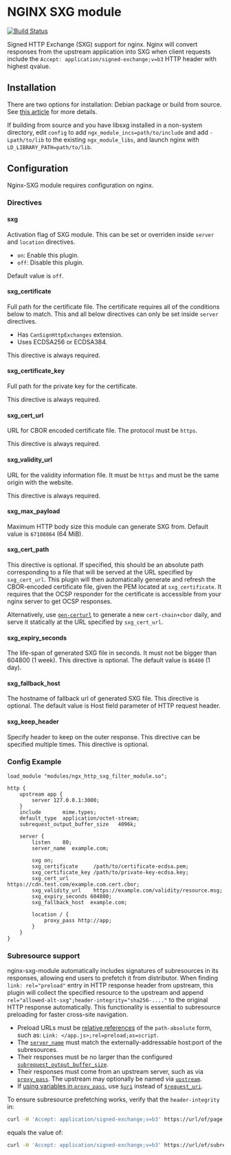 # NGINX SXG module

[![Build Status](https://travis-ci.org/google/nginx-sxg-module.svg?branch=master)](https://travis-ci.org/google/nginx-sxg-module)

Signed HTTP Exchange (SXG) support for nginx. Nginx will convert responses from
the upstream application into SXG when client requests include the `Accept:
application/signed-exchange;v=b3` HTTP header with highest qvalue.

## Installation

There are two options for installation: Debian package or build from source. See
[this article](https://web.dev/how-to-set-up-signed-http-exchanges/) for more
details.

If building from source and you have libsxg installed in a non-system
directory, edit `config` to add `ngx_module_incs=path/to/include` and add
`-Lpath/to/lib` to the existing `ngx_module_libs`, and launch nginx with
`LD_LIBRARY_PATH=path/to/lib`.

## Configuration

Nginx-SXG module requires configuration on nginx.

### Directives

#### sxg

Activation flag of SXG module. This can be set or overriden inside `server`
and `location` directives.

- `on`: Enable this plugin.
- `off`: Disable this plugin.

Default value is `off`.

#### sxg\_certificate

Full path for the certificate file. The certificate requires all of the
conditions below to match. This and all below directives can only be set
inside `server` directives.

- Has `CanSignHttpExchanges` extension.
- Uses ECDSA256 or ECDSA384.

This directive is always required.

#### sxg\_certificate\_key

Full path for the private key for the certificate.

This directive is always required.

#### sxg\_cert\_url

URL for CBOR encoded certificate file. The protocol must be `https`.

This directive is always required.

#### sxg\_validity\_url

URL for the validity information file. It must be `https` and must be the same
origin with the website.

This directive is always required.

#### sxg\_max\_payload

Maximum HTTP body size this module can generate SXG from. Default value is
`67108864` (64 MiB).


#### sxg\_cert\_path

This directive is optional. If specified, this should be an absolute path
corresponding to a file that will be served at the URL specified by
`sxg_cert_url`. This plugin will then automatically generate and refresh the
CBOR-encoded certificate file, given the PEM located at `sxg_certificate`. It
requires that the OCSP responder for the certificate is accessible from your
nginx server to get OCSP responses.

Alternatively, use
[`gen-certurl`](https://github.com/WICG/webpackage/blob/main/go/signedexchange/README.md)
to generate a new `cert-chain+cbor` daily, and serve it statically at the URL
specified by `sxg_cert_url`.

#### sxg\_expiry\_seconds

The life-span of generated SXG file in seconds.
It must not be bigger than 604800 (1 week).
This directive is optional.
The default value is `86400` (1 day).

#### sxg\_fallback\_host

The hostname of fallback url of generated SXG file.
This directive is optional.
The default value is Host field parameter of HTTP request header.

#### sxg\_keep\_header

Specify header to keep on the outer response. 
This directive can be specified multiple times.
This directive is optional.


### Config Example

```
load_module "modules/ngx_http_sxg_filter_module.so";

http {
    upstream app {
        server 127.0.0.1:3000;
    }
    include       mime.types;
    default_type  application/octet-stream;
    subrequest_output_buffer_size   4096k;

    server {
        listen    80;
        server_name  example.com;

        sxg on;
        sxg_certificate     /path/to/certificate-ecdsa.pem;
        sxg_certificate_key /path/to/private-key-ecdsa.key;
        sxg_cert_url        https://cdn.test.com/example.com.cert.cbor;
        sxg_validity_url    https://example.com/validity/resource.msg;
        sxg_expiry_seconds 604800;
        sxg_fallback_host  example.com;

        location / {
            proxy_pass http://app;
        }
    }
}
```

### Subresource support

nginx-sxg-module automatically includes signatures of subresources in its responses, allowing end users to prefetch it from distributor.
When finding `link: rel="preload"` entry in HTTP response header from upstream, this plugin will collect the specified resource to the upstream and append `rel="allowed-alt-sxg";header-integrity="sha256-...."` to the original HTTP response automatically.
This functionality is essential to subresource preloading for faster cross-site navigation.

  - Preload URLs must be [relative references](https://tools.ietf.org/html/rfc3986#section-4.2)
    of the `path-absolute` form, such as: `Link: </app.js>;rel=preload;as=script`.
  - The [`server_name`](https://nginx.org/en/docs/http/ngx_http_core_module.html#server_name)
    must match the externally-addressable host:port of the subresources.
  - Their responses must be no larger than the configured
    [`subrequest_output_buffer_size`](https://nginx.org/en/docs/http/ngx_http_core_module.html#subrequest_output_buffer_size).
  - Their responses must come from an upstream server, such as via
    [`proxy_pass`](https://nginx.org/en/docs/http/ngx_http_proxy_module.html#proxy_pass).
    The upstream may optionally be named via
    [`upstream`](https://nginx.org/en/docs/http/ngx_http_upstream_module.html#upstream).
  - If [using variables in
    `proxy_pass`](http://nginx.org/en/docs/http/ngx_http_proxy_module.html#non_idempotent:~:text=When%20variables%20are%20used%20in%20proxy_pass),
    use
    [`$uri`](http://nginx.org/en/docs/http/ngx_http_core_module.html#var_uri:~:text=1.2.7%29-,%24uri,current%20URI%20in%20request)
    instead of
    [`$request_uri`](http://nginx.org/en/docs/http/ngx_http_core_module.html#var_request_uri:~:text=%24request_uri,full%20original%20request%20URI).

To ensure subresource prefetching works, verify that the `header-integrity` in:

```bash
curl -H 'Accept: application/signed-exchange;v=b3' https://url/of/page.html | dump-signedexchange -payload=false | grep Link:
```

equals the value of:

```bash
curl -H 'Accept: application/signed-exchange;v=b3' https://url/of/subresource.jpg | dump-signedexchange -headerIntegrity
```
